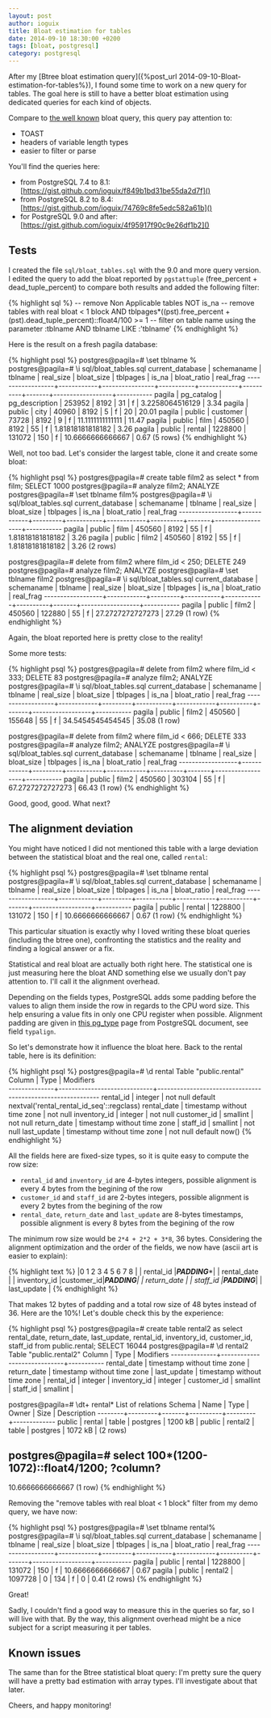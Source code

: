 ```yaml
---
layout: post
author: ioguix
title: Bloat estimation for tables
date: 2014-09-10 18:30:00 +0200
tags: [bloat, postgresql]
category: postgresql
---
```


After my [Btree bloat estimation query]({%post_url 2014-09-10-Bloat-estimation-for-tables%}),
I found some time to work on a new query for tables. The goal here is still to
have a better bloat estimation using dedicated queries for each kind of objects.

Compare to [the well known](http://wiki.postgresql.org/wiki/Show_database_bloat)
bloat query, this query pay attention to:

* TOAST
* headers of variable length types
* easier to filter or parse

You'll find the queries here:

* from PostgreSQL 7.4 to 8.1: [https://gist.github.com/ioguix/f849b1bd31be55da2d7f]()
* from PostgreSQL 8.2 to 8.4: [https://gist.github.com/ioguix/74769c8fe5edc582a61b]()
* for PostgreSQL 9.0 and after: [https://gist.github.com/ioguix/4f95917f90c9e26df1b2]()

## Tests

I created the file `sql/bloat_tables.sql` with the 9.0 and more query version.
I edited the query to add the bloat reported by `pgstattuple` (free_percent +
dead_tuple_percent) to compare both results and added the following filter:

{% highlight sql %}
-- remove Non Applicable tables
NOT is_na
-- remove tables with real bloat < 1 block
AND tblpages*((pst).free_percent + (pst).dead_tuple_percent)::float4/100 >= 1
-- filter on table name using the parameter :tblname
AND tblname LIKE :'tblname'
{% endhighlight %}

Here is the result on a fresh pagila database:

{% highlight psql %}
postgres@pagila=# \set tblname %
postgres@pagila=# \i sql/bloat_tables.sql 
 current_database | schemaname |    tblname     | real_size | bloat_size | tblpages | is_na |   bloat_ratio    | real_frag 
------------------+------------+----------------+-----------+------------+----------+-------+------------------+-----------
 pagila           | pg_catalog | pg_description |    253952 |       8192 |       31 | f     |  3.2258064516129 |      3.34
 pagila           | public     | city           |     40960 |       8192 |        5 | f     |               20 |     20.01
 pagila           | public     | customer       |     73728 |       8192 |        9 | f     | 11.1111111111111 |     11.47
 pagila           | public     | film           |    450560 |       8192 |       55 | f     | 1.81818181818182 |      3.26
 pagila           | public     | rental         |   1228800 |     131072 |      150 | f     | 10.6666666666667 |      0.67
(5 rows)
{% endhighlight %}

Well, not too bad. Let's consider the largest table, clone it and create some
bloat:

{% highlight psql %}
postgres@pagila=# create table film2 as select * from film;
SELECT 1000
postgres@pagila=# analyze film2;
ANALYZE
postgres@pagila=# \set tblname film%
postgres@pagila=# \i sql/bloat_tables.sql
 current_database | schemaname | tblname | real_size | bloat_size | tblpages | is_na |   bloat_ratio    | real_frag 
------------------+------------+---------+-----------+------------+----------+-------+------------------+-----------
 pagila           | public     | film    |    450560 |       8192 |       55 | f     | 1.81818181818182 |      3.26
 pagila           | public     | film2   |    450560 |       8192 |       55 | f     | 1.81818181818182 |      3.26
(2 rows)


postgres@pagila=# delete from film2 where film_id < 250;
DELETE 249
postgres@pagila=# analyze film2;
ANALYZE
postgres@pagila=# \set tblname film2
postgres@pagila=# \i sql/bloat_tables.sql
 current_database | schemaname | tblname | real_size | bloat_size | tblpages | is_na |   bloat_ratio    | real_frag 
------------------+------------+---------+-----------+------------+----------+-------+------------------+-----------
 pagila           | public     | film2   |    450560 |     122880 |       55 | f     | 27.2727272727273 |     27.29
(1 row)
{% endhighlight %}

Again, the bloat reported here is pretty close to the reality!

Some more tests:

{% highlight psql %}
postgres@pagila=# delete from film2 where film_id < 333;
DELETE 83
postgres@pagila=# analyze film2;
ANALYZE
postgres@pagila=# \i sql/bloat_tables.sql
 current_database | schemaname | tblname | real_size | bloat_size | tblpages | is_na |   bloat_ratio    | real_frag 
------------------+------------+---------+-----------+------------+----------+-------+------------------+-----------
 pagila           | public     | film2   |    450560 |     155648 |       55 | f     | 34.5454545454545 |     35.08
(1 row)

postgres@pagila=# delete from film2 where film_id < 666;
DELETE 333
postgres@pagila=# analyze film2;
ANALYZE
postgres@pagila=# \i sql/bloat_tables.sql
 current_database | schemaname | tblname | real_size | bloat_size | tblpages | is_na |   bloat_ratio    | real_frag 
------------------+------------+---------+-----------+------------+----------+-------+------------------+-----------
 pagila           | public     | film2   |    450560 |     303104 |       55 | f     | 67.2727272727273 |     66.43
(1 row)
{% endhighlight %}

Good, good, good. What next?


## The alignment deviation

You might have noticed I did not mentioned this table with a large deviation
between the statistical bloat and the real one, called `rental`:

{% highlight psql %}
postgres@pagila=# \set tblname rental
postgres@pagila=# \i sql/bloat_tables.sql
 current_database | schemaname | tblname | real_size | bloat_size | tblpages | is_na |   bloat_ratio    | real_frag 
------------------+------------+---------+-----------+------------+----------+-------+------------------+-----------
 pagila           | public     | rental  |   1228800 |     131072 |      150 | f     | 10.6666666666667 |      0.67
(1 row)
{% endhighlight %}

This particular situation is exactly why I loved writing these bloat queries
(including the btree one), confronting the statistics and the reality and
finding a logical answer or a fix.

Statistical and real bloat are actually both right here. The statistical one is
just measuring here the bloat AND something else we usually don't pay attention
to. I'll call it the alignment overhead.

Depending on the fields types, PostgreSQL adds some padding before the values
to align them inside the row in regards to the CPU word size. This help
ensuring a value fits in only one CPU register when possible. Alignment padding
are given in [this pg_type](http://www.postgresql.org/docs/current/static/catalog-pg-type.html)
page from PostgreSQL document, see field `typalign`.

So let's demonstrate how it influence the bloat here. Back to the rental table,
here is its definition: 

{% highlight psql %}
postgres@pagila=# \d rental
                                          Table "public.rental"
    Column    |            Type             |                         Modifiers                          
--------------+-----------------------------+------------------------------------------------------------
 rental_id    | integer                     | not null default nextval('rental_rental_id_seq'::regclass)
 rental_date  | timestamp without time zone | not null
 inventory_id | integer                     | not null
 customer_id  | smallint                    | not null
 return_date  | timestamp without time zone | 
 staff_id     | smallint                    | not null
 last_update  | timestamp without time zone | not null default now()
{% endhighlight %}

All the fields here are fixed-size types, so it is quite easy to compute the
row size:

* `rental_id` and `inventory_id` are 4-bytes integers, possible alignment is
  every 4 bytes from the begining of the row
* `customer_id` and `staff_id` are 2-bytes integers, possible alignment is
  every 2 bytes from the begining of the row
* `rental_date`, `return_date` and `last_update` are 8-bytes timestamps,
  possible alignment is every 8 bytes from the begining of the row

The minimum row size would be `2*4 + 2*2 + 3*8`, 36 bytes. Considering the
alignment optimization and the order of the fields, we now have (ascii art is
easier to explain):

{% highlight text %}
|0     1     2     3     4     5     6     7     8     |
|       rental_id       |***********PADDING************|
|                     rental_date                      |
|     inventory_id      |customer_id|******PADDING*****|
|                     return_date                      |
| staff_id  |*****************PADDING******************|
|                     last_update                      |
{% endhighlight %}

That makes 12 bytes of padding and a total row size of 48 bytes instead of 36.
Here are the 10%! Let's double check this by the experience: 

{% highlight psql %}
postgres@pagila=# create table rental2 as select rental_date, return_date,
last_update, rental_id, inventory_id, customer_id, staff_id from public.rental; 
SELECT 16044
postgres@pagila=# \d rental2
                 Table "public.rental2"
    Column    |            Type             | Modifiers 
--------------+-----------------------------+-----------
 rental_date  | timestamp without time zone | 
 return_date  | timestamp without time zone | 
 last_update  | timestamp without time zone | 
 rental_id    | integer                     | 
 inventory_id | integer                     | 
 customer_id  | smallint                    | 
 staff_id     | smallint                    | 

postgres@pagila=# \dt+ rental*
                      List of relations
 Schema |  Name   | Type  |  Owner   |  Size   | Description 
--------+---------+-------+----------+---------+-------------
 public | rental  | table | postgres | 1200 kB | 
 public | rental2 | table | postgres | 1072 kB | 
(2 rows)


postgres@pagila=# select 100*(1200-1072)::float4/1200;
     ?column?     
------------------
 10.6666666666667
(1 row)
{% endhighlight %}

Removing the "remove tables with real bloat < 1 block" filter from my demo
query, we have now:

{% highlight psql %}
postgres@pagila=# \set tblname rental%
postgres@pagila=# \i sql/bloat_tables.sql
 current_database | schemaname | tblname | real_size | bloat_size | tblpages | is_na |   bloat_ratio    | real_frag 
------------------+------------+---------+-----------+------------+----------+-------+------------------+-----------
 pagila           | public     | rental  |   1228800 |     131072 |      150 | f     | 10.6666666666667 |      0.67
 pagila           | public     | rental2 |   1097728 |          0 |      134 | f     |                0 |      0.41
(2 rows)
{% endhighlight %}

Great!

Sadly, I couldn't find a good way to measure this in the queries so far, so I
will live with that. By the way, this alignment overhead might be a nice
subject for a script measuring it per tables.


## Known issues

The same than for the Btree statistical bloat query: I'm pretty sure the query
will have a pretty bad estimation with array types. I'll investigate about that
later.

Cheers, and happy monitoring!
